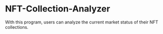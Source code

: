 # NFT-Collection-Analyzer
 With this program, users can analyze the current market status of their NFT collections.
